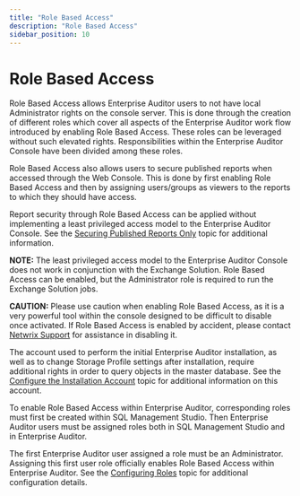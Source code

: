 ```yaml
---
title: "Role Based Access"
description: "Role Based Access"
sidebar_position: 10
---
```


# Role Based Access

Role Based Access allows Enterprise Auditor users to not have local Administrator rights on the
console server. This is done through the creation of different roles which cover all aspects of the
Enterprise Auditor work flow introduced by enabling Role Based Access. These roles can be leveraged
without such elevated rights. Responsibilities within the Enterprise Auditor Console have been
divided among these roles.

Role Based Access also allows users to secure published reports when accessed through the Web
Console. This is done by first enabling Role Based Access and then by assigning users/groups as
viewers to the reports to which they should have access.

Report security through Role Based Access can be applied without implementing a least privileged
access model to the Enterprise Auditor Console. See the
[Securing Published Reports Only](/docs/accessanalyzer/11.6/admin/settings/access/rolebased/securereports.md)
topic for additional information.

**NOTE:** The least privileged access model to the Enterprise Auditor Console does not work in
conjunction with the Exchange Solution. Role Based Access can be enabled, but the Administrator role
is required to run the Exchange Solution jobs.

**CAUTION:** Please use caution when enabling Role Based Access, as it is a very powerful tool
within the console designed to be difficult to disable once activated. If Role Based Access is
enabled by accident, please contact [Netwrix Support](https://www.netwrix.com/support.html) for
assistance in disabling it.

The account used to perform the initial Enterprise Auditor installation, as well as to change
Storage Profile settings after installation, require additional rights in order to query objects in
the master database. See the
[Configure the Installation Account](/docs/accessanalyzer/11.6/admin/settings/access/rolebased/configureroles.md#configure-the-installation-account)
topic for additional information on this account.

To enable Role Based Access within Enterprise Auditor, corresponding roles must first be created
within SQL Management Studio. Then Enterprise Auditor users must be assigned roles both in SQL
Management Studio and in Enterprise Auditor.

The first Enterprise Auditor user assigned a role must be an Administrator. Assigning this first
user role officially enables Role Based Access within Enterprise Auditor. See the
[Configuring Roles](/docs/accessanalyzer/11.6/admin/settings/access/rolebased/configureroles.md)
topic for additional configuration details.
